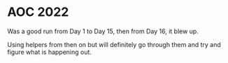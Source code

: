 # AOC 2022

Was a good run from Day 1 to Day 15, then from Day 16, it blew up.

Using helpers from then on but will definitely go through them and try and figure what is happening out.
